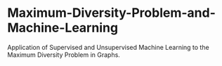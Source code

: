 # Maximum-Diversity-Problem-and-Machine-Learning
Application of Supervised and Unsupervised Machine Learning to the Maximum Diversity Problem in Graphs.
